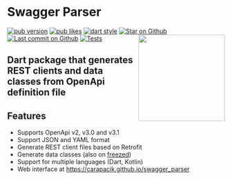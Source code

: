 # Swagger Parser
[![pub version](https://img.shields.io/pub/v/swagger_parser?logo=dart)](https://pub.dev/packages/swagger_parser)
[![pub likes](https://img.shields.io/pub/likes/swagger_parser?logo=dart)](https://pub.dev/packages/swagger_parser)
[![dart style](https://img.shields.io/badge/style-carapacik__lints%20-brightgreen?logo=dart)](https://pub.dev/packages/carapacik_lints)
[![Star on Github](https://img.shields.io/github/stars/Carapacik/swagger_parser?logo=github)](https://github.com/Carapacik/swagger_parser)
[![Last commit on Github](https://img.shields.io/github/last-commit/Carapacik/swagger_parser?logo=github)](https://github.com/Carapacik/swagger_parser)
[![Tests](https://github.com/Carapacik/swagger_parser/actions/workflows/tests.yml/badge.svg?branch=main)](https://github.com/Carapacik/swagger_parser/actions/workflows/tests.yml)
<a href="https://omega-r.com/"><img src="https://raw.githubusercontent.com/Carapacik/swagger_parser/main/.github/readme/omega_logo.png" width="200" align="right"/></a>

## Dart package that generates REST clients and data classes from OpenApi definition file

## Features

- Supports OpenApi v2, v3.0 and v3.1
- Support JSON and YAML format
- Generate REST client files based on Retrofit
- Generate data classes (also on [freezed](https://pub.dev/packages/freezed))
- Support for multiple languages (Dart, Kotlin)
- Web interface at https://carapacik.github.io/swagger_parser

